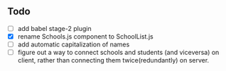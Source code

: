 ## Todo
- [ ] add babel stage-2 plugin
- [x] rename Schools.js component to SchoolList.js
- [ ] add automatic capitalization of names
- [ ] figure out a way to connect schools and students (and viceversa) on client, rather than connecting them twice(redundantly) on server.
